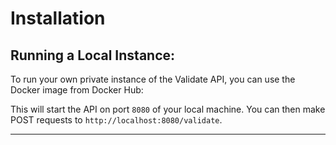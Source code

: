 # Installation

## Running a Local Instance:
To run your own private instance of the Validate API, you can use the Docker image from Docker Hub:



This will start the API on port `8080` of your local machine. You can then make POST requests to `http://localhost:8080/validate`.

---
